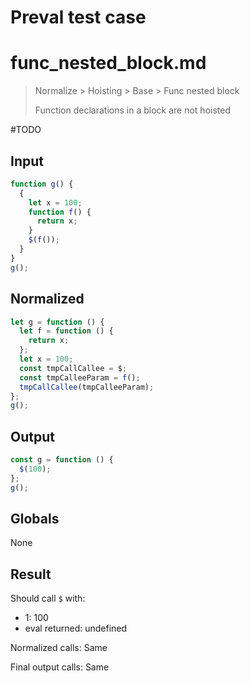 # Preval test case

# func_nested_block.md

> Normalize > Hoisting > Base > Func nested block
>
> Function declarations in a block are not hoisted

#TODO

## Input

`````js filename=intro
function g() {
  {
    let x = 100;  
    function f() {
      return x;
    }
    $(f());
  }
}
g();
`````

## Normalized

`````js filename=intro
let g = function () {
  let f = function () {
    return x;
  };
  let x = 100;
  const tmpCallCallee = $;
  const tmpCalleeParam = f();
  tmpCallCallee(tmpCalleeParam);
};
g();
`````

## Output

`````js filename=intro
const g = function () {
  $(100);
};
g();
`````

## Globals

None

## Result

Should call `$` with:
 - 1: 100
 - eval returned: undefined

Normalized calls: Same

Final output calls: Same
